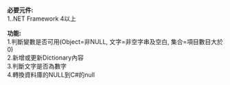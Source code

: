 **必要元件:**  
1..NET Framework 4以上  

**功能:**  
1.判斷變數是否可用(Object=非NULL, 文字=非空字串及空白, 集合=項目數目大於0)  
2.新增或更新Dictionary內容  
3.判斷文字是否為數字  
4.轉換資料庫的NULL到C#的null  
